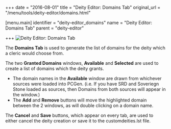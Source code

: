 +++
date = "2016-08-01"
title = "Deity Editor: Domains Tab"
original_url = "/menu/tools/deity-editor/domains.html"

[menu.main]
    identifier = "deity-editor_domains"
    name = "Deity Editor: Domains Tab"
    parent = "deity-editor"
    
+++
![Deity Editor: Domains
Tab](../../../images/editors/deity/domainstab.png)

The **Domains Tab** is used to generate the list of domains for the
deity which a cleric would choose from.

The two **Granted Domains** windows, **Available** and **Selected** are
used to create a list of domains which the deity grants.

-   The domain names in the **Available** window are drawn from
    whichever sources were loaded into PCGen. (i.e. If you have SRD and
    Soveriegn Stone loaded as sources, then Domains from both sources
    will appear in the window.)
-   The **Add** and **Remove** buttons will move the highlighted domain
    between the 2 windows, as will double clicking on a domain name.

The **Cancel** and **Save** buttons, which appear on every tab, are used
to either cancel the deity creation or save it to the customdeities.lst
file.



